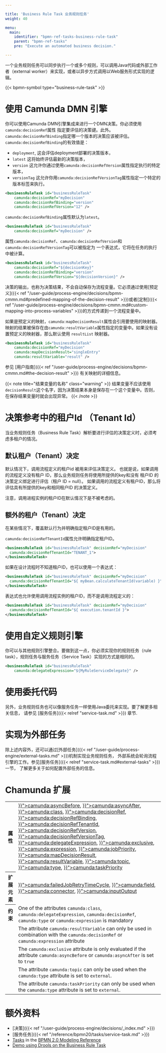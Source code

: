 ```yaml
---

title: 'Business Rule Task 业务规则任务'
weight: 40

menu:
  main:
    identifier: "bpmn-ref-tasks-business-rule-task"
    parent: "bpmn-ref-tasks"
    pre: "Execute an automated business decision."

---
```


一个业务规则任务可以同步执行一个或多个规则，可以调用Java代码或外部工作者（external worker）来实现，或者以异步方式调用以Web服务形式实现的逻辑。

{{< bpmn-symbol type="business-rule-task" >}}


# 使用 Camunda DMN 引擎

你可以使用Camunda DMN引擎集成来进行一个DMN决策。你必须使用`camunda:decisionRef`属性
指定要评估的决策键。此外。
`camunda:decisionRefBinding`指定哪一个版本的决策应该被评估。
`camunda:decisionRefBinding`的有效值是：

* `deployment`, 这会评估deployment部署的决策版本，
* `latest` 这将始终评估最新的决策版本，
* `version` 这允许你通过使用`camunda:decisionRefVersion`属性指定执行的特定版本，
* `versionTag` 这允许你用`camunda:decisionRefVersionTag`属性指定一个特定的版本标签来执行。

```xml
<businessRuleTask id="businessRuleTask"
    camunda:decisionRef="myDecision"
    camunda:decisionRefBinding="version"
    camunda:decisionRefVersion="12" />
```

`camunda:decisionRefBinding`属性默认为`latest`。

```xml
<businessRuleTask id="businessRuleTask"
    camunda:decisionRef="myDecision" />
```

属性`camunda:decisionRef`、`camunda:decisionRefVersion`和`camunda:decisionRefVersionTag`可以被指定为
一个表达式，它将在任务的执行中被计算。

```xml
<businessRuleTask id="businessRuleTask"
    camunda:decisionRef="${decisionKey}"
    camunda:decisionRefBinding="version"
    camunda:decisionRefVersion="${decisionVersion}" />
```

决策的输出，也称为决策结果，不会自动保存为流程变量。它必须通过使用[预定义]({{< ref "/user-guide/process-engine/decisions/bpmn-cmmn.md#predefined-mapping-of-the-decision-result" >}})或者[定制]({{< ref "/user-guide/process-engine/decisions/bpmn-cmmn.md#custom-mapping-into-process-variables" >}})的方式传递到一个流程变量中。

如果是预定义的映射，`camunda:mapDecisionResult`属性会引用要使用的映射器。映射的结果被保存在由`camunda:resultVariable`属性指定的变量中。如果没有设置预定义的映射器，那么默认使用 `resultList` 映射器。

```xml
<businessRuleTask id="businessRuleTask"
    camunda:decisionRef="myDecision"
    camunda:mapDecisionResult="singleEntry"
    camunda:resultVariable="result" />
```

参见 [用户指南]({{< ref "/user-guide/process-engine/decisions/bpmn-cmmn.md#the-decision-result" >}}) 有关映射的详细信息。

{{< note title="结果变量的名称" class="warning" >}}
结果变量不应该使用 `decisionResult`这个名字，因为决策结果本身是保存在一个这个变量中。否则，在保存结果变量时就会出现异常。
{{< /note >}}

# 决策参考中的租户Id （Tenant Id）

当业务规则任务（Business Rule Task）解析要进行评估的决策定义时，必须考虑多租户的情况。

## 默认租户（Tenant）决定
默认情况下，调用流程定义的租户id 被用来评估决策定义。
也就是说，如果调用的流程定义没有租户 ID，那么业务规则任务将使用所提供的key和没有 租户ID 的决策定义绑定进行评估（租户 ID = null）。
如果调用的流程定义有租户ID，那么将评估具有所提供的key和相同租户ID 的决策定义。

注意，调用进程实例的租户ID在默认情况下是不被考虑的。

## 额外的租户（Tenant）决定

在某些情况下，覆盖默认行为并明确指定租户ID是有用的。

`camunda:decisionRefTenantId`属性允许明确指定租户ID。

```xml
<businessRuleTask id="businessRuleTask" decisionRef="myDecision"
  camunda:decisionRefTenantId="TENANT_1">
</businessRuleTask>
```

如果在设计流程时不知道租户ID，也可以使用一个表达式：

```xml
<businessRuleTask id="businessRuleTask" decisionRef="myDecision"
  camunda:decisionRefTenantId="${ myBean.calculateTenantId(variable) }">
</businessRuleTask>
```

表达式也允许使用调用流程实例的租户ID，而不是调用流程定义的：

```xml
<businessRuleTask id="businessRuleTask" decisionRef="myDecision"
  camunda:decisionRefTenantId="${ execution.tenantId }">
</businessRuleTask>
```

# 使用自定义规则引擎

你可以与其他规则引擎整合。要做到这一点，你必须实现你的规则任务（rule task），规则任务与服务任务（Service Task）实现的方式是相同的。

```xml
<businessRuleTask id="businessRuleTask"
    camunda:delegateExpression="${MyRuleServiceDelegate}" />
```


# 使用委托代码

另外，业务规则任务也可以像服务任务一样使用Java委托来实现。要了解更多相关信息，
请参见 [服务任务]({{< relref "service-task.md" >}}) 章节.


# 实现为外部任务

除上述内容外，还可以通过[外部任务]({{< ref "/user-guide/process-engine/external-tasks.md" >}})机制实现业务规则任务，
外部系统会轮询流程引擎的工作。参见[服务任务]({{< relref "service-task.md#external-tasks" >}})一节，
了解更多关于如何配置外部任务的信息。


# Chamunda 扩展

<table class="table table-striped">
  <tr>
    <th>属性</th>
    <td>
      <a href="{{< ref "/reference/bpmn20/custom-extensions/extension-attributes.md#asyncbefore" >}}">camunda:asyncBefore</a>,
      <a href="{{< ref "/reference/bpmn20/custom-extensions/extension-attributes.md#asyncafter" >}}">camunda:asyncAfter</a>,
      <a href="{{< ref "/reference/bpmn20/custom-extensions/extension-attributes.md#class" >}}">camunda:class</a>,
      <a href="{{< ref "/reference/bpmn20/custom-extensions/extension-attributes.md#decisionref" >}}">camunda:decisionRef</a>,
      <a href="{{< ref "/reference/bpmn20/custom-extensions/extension-attributes.md#decisionrefbinding" >}}">camunda:decisionRefBinding</a>,
      <a href="{{< ref "/reference/bpmn20/custom-extensions/extension-attributes.md#decisionreftenantid" >}}">camunda:decisionRefTenantId</a>,
      <a href="{{< ref "/reference/bpmn20/custom-extensions/extension-attributes.md#decisionrefversion" >}}">camunda:decisionRefVersion</a>,
      <a href="{{< ref "/reference/bpmn20/custom-extensions/extension-attributes.md#decisionrefversiontag" >}}">camunda:decisionRefVersionTag</a>,
      <a href="{{< ref "/reference/bpmn20/custom-extensions/extension-attributes.md#delegateexpression" >}}">camunda:delegateExpression</a>,
      <a href="{{< ref "/reference/bpmn20/custom-extensions/extension-attributes.md#exclusive" >}}">camunda:exclusive</a>,
      <a href="{{< ref "/reference/bpmn20/custom-extensions/extension-attributes.md#expression" >}}">camunda:expression</a>,
      <a href="{{< ref "/reference/bpmn20/custom-extensions/extension-attributes.md#jobpriority" >}}">camunda:jobPriority</a>,
      <a href="{{< ref "/reference/bpmn20/custom-extensions/extension-attributes.md#mapdecisionresult" >}}">camunda:mapDecisionResult</a>,
      <a href="{{< ref "/reference/bpmn20/custom-extensions/extension-attributes.md#resultvariable" >}}">camunda:resultVariable</a>,
      <a href="{{< ref "/reference/bpmn20/custom-extensions/extension-attributes.md#topic" >}}">camunda:topic</a>,
      <a href="{{< ref "/reference/bpmn20/custom-extensions/extension-attributes.md#type" >}}">camunda:type</a>,
      <a href="{{< ref "/reference/bpmn20/custom-extensions/extension-attributes.md#taskpriority" >}}">camunda:taskPriority</a>
    </td>
  </tr>
  <tr>
    <th>扩展元素</th>
    <td>
      <a href="{{< ref "/reference/bpmn20/custom-extensions/extension-elements.md#failedjobretrytimecycle" >}}">camunda:failedJobRetryTimeCycle</a>,
      <a href="{{< ref "/reference/bpmn20/custom-extensions/extension-elements.md#field" >}}">camunda:field</a>,
      <a href="{{< ref "/reference/bpmn20/custom-extensions/extension-elements.md#connector" >}}">camunda:connector</a>,
      <a href="{{< ref "/reference/bpmn20/custom-extensions/extension-elements.md#inputoutput" >}}">camunda:inputOutput</a>
    </td>
  </tr>
  <tr>
    <th>约束</th>
    <td>
      One of the attributes <code>camunda:class</code>, <code>camunda:delegateExpression</code>, <code>camunda:decisionRef</code>,
      <code>camunda:type</code> or <code>camunda:expression</code> is mandatory
    </td>
  </tr>
  <tr>
    <td></td>
    <td>
      The attribute <code>camunda:resultVariable</code> can only be used in combination with the
      <code>camunda:decisionRef</code> or <code>camunda:expression</code> attribute
    </td>
  </tr>
  <tr>
    <td></td>
    <td>
      The <code>camunda:exclusive</code> attribute is only evaluated if the attribute
      <code>camunda:asyncBefore</code> or <code>camunda:asyncAfter</code> is set to <code>true</code>
    </td>
  </tr>
  <tr>
    <td></td>
    <td>
      The attribute <code>camunda:topic</code> can only be used when the <code>camunda:type</code> attribute is set to <code>external</code>.
    </td>
  </tr>
  <tr>
    <td></td>
    <td>
      The attribute <code>camunda:taskPriority</code> can only be used when the <code>camunda:type</code> attribute is set to <code>external</code>.
    </td>
  </tr>
</table>


# 额外资料

* [决策]({{< ref "/user-guide/process-engine/decisions/_index.md" >}})
* [服务任务]({{< ref "/reference/bpmn20/tasks/service-task.md" >}})
* [Tasks](http://camunda.org/bpmn/reference.html#activities-task) in the [BPMN 2.0 Modeling Reference](http://camunda.org/bpmn/reference.html)
* [Demo using Drools on the Business Rule Task](https://github.com/camunda/camunda-consulting/tree/master/one-time-examples/order-confirmation-rules)
